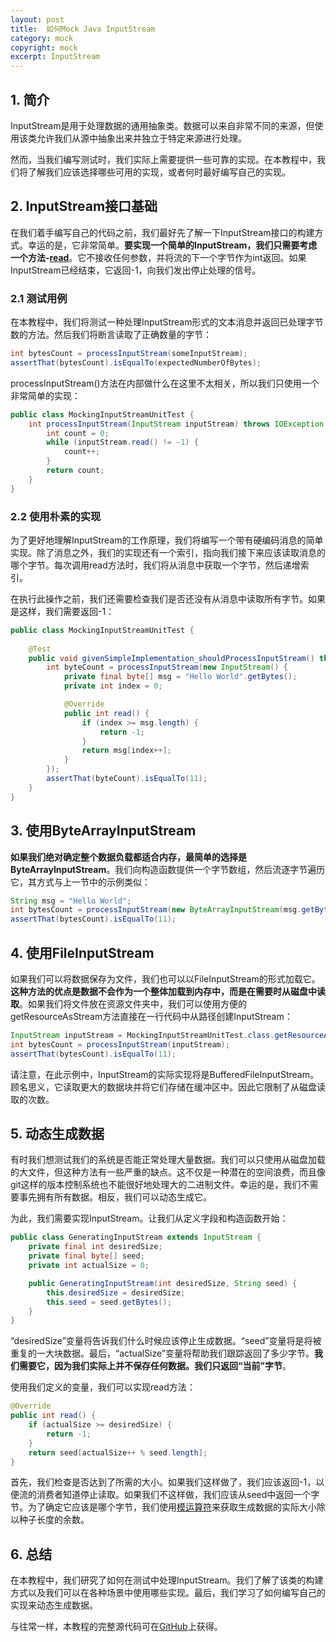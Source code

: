 ```yaml
---
layout: post
title:  如何Mock Java InputStream
category: mock
copyright: mock
excerpt: InputStream
---
```


## 1. 简介

InputStream是用于处理数据的通用抽象类。数据可以来自非常不同的来源，但使用该类允许我们从源中抽象出来并独立于特定来源进行处理。

然而，当我们编写测试时，我们实际上需要提供一些可靠的实现。在本教程中，我们将了解我们应该选择哪些可用的实现，或者何时最好编写自己的实现。

## 2. InputStream接口基础

在我们着手编写自己的代码之前，我们最好先了解一下InputStream接口的构建方式。幸运的是，它非常简单。**要实现一个简单的InputStream，我们只需要考虑一个方法-[read](https://docs.oracle.com/en/java/javase/12/docs/api/java.base/java/io/InputStream.html#read())**。它不接收任何参数，并将流的下一个字节作为int返回。如果InputStream已经结束，它返回-1，向我们发出停止处理的信号。

### 2.1 测试用例

在本教程中，我们将测试一种处理InputStream形式的文本消息并返回已处理字节数的方法。然后我们将断言读取了正确数量的字节：

```java
int bytesCount = processInputStream(someInputStream);
assertThat(bytesCount).isEqualTo(expectedNumberOfBytes);
```

processInputStream()方法在内部做什么在这里不太相关，所以我们只使用一个非常简单的实现：

```java
public class MockingInputStreamUnitTest {
    int processInputStream(InputStream inputStream) throws IOException {
        int count = 0;
        while (inputStream.read() != -1) {
            count++;
        }
        return count;
    }
}
```

### 2.2 使用朴素的实现

为了更好地理解InputStream的工作原理，我们将编写一个带有硬编码消息的简单实现。除了消息之外，我们的实现还有一个索引，指向我们接下来应该读取消息的哪个字节。每次调用read方法时，我们将从消息中获取一个字节，然后递增索引。

在执行此操作之前，我们还需要检查我们是否还没有从消息中读取所有字节。如果是这样，我们需要返回-1：

```java
public class MockingInputStreamUnitTest {
    
    @Test
    public void givenSimpleImplementation_shouldProcessInputStream() throws IOException {
        int byteCount = processInputStream(new InputStream() {
            private final byte[] msg = "Hello World".getBytes();
            private int index = 0;

            @Override
            public int read() {
                if (index >= msg.length) {
                    return -1;
                }
                return msg[index++];
            }
        });
        assertThat(byteCount).isEqualTo(11);
    }
}
```

## 3. 使用ByteArrayInputStream

**如果我们绝对确定整个数据负载都适合内存，最简单的选择是ByteArrayInputStream**。我们向构造函数提供一个字节数组，然后流逐字节遍历它，其方式与上一节中的示例类似：

```java
String msg = "Hello World";
int bytesCount = processInputStream(new ByteArrayInputStream(msg.getBytes()));
assertThat(bytesCount).isEqualTo(11);
```

## 4. 使用FileInputStream

如果我们可以将数据保存为文件，我们也可以以FileInputStream的形式加载它。**这种方法的优点是数据不会作为一个整体加载到内存中，而是在需要时从磁盘中读取**。如果我们将文件放在资源文件夹中，我们可以使用方便的getResourceAsStream方法直接在一行代码中从路径创建InputStream：

```java
InputStream inputStream = MockingInputStreamUnitTest.class.getResourceAsStream("/mockinginputstreams/msg.txt");
int bytesCount = processInputStream(inputStream);
assertThat(bytesCount).isEqualTo(11);
```

请注意，在此示例中，InputStream的实际实现将是BufferedFileInputStream。顾名思义，它读取更大的数据块并将它们存储在缓冲区中。因此它限制了从磁盘读取的次数。

## 5. 动态生成数据

有时我们想测试我们的系统是否能正常处理大量数据。我们可以只使用从磁盘加载的大文件，但这种方法有一些严重的缺点。这不仅是一种潜在的空间浪费，而且像git这样的版本控制系统也不能很好地处理大的二进制文件。幸运的是，我们不需要事先拥有所有数据。相反，我们可以动态生成它。

为此，我们需要实现InputStream。让我们从定义字段和构造函数开始：

```java
public class GeneratingInputStream extends InputStream {
    private final int desiredSize;
    private final byte[] seed;
    private int actualSize = 0;

    public GeneratingInputStream(int desiredSize, String seed) {
        this.desiredSize = desiredSize;
        this.seed = seed.getBytes();
    }
}
```

“desiredSize”变量将告诉我们什么时候应该停止生成数据。“seed”变量将是将被重复的一大块数据。最后，“actualSize”变量将帮助我们跟踪返回了多少字节。**我们需要它，因为我们实际上并不保存任何数据。我们只返回“当前”字节**。

使用我们定义的变量，我们可以实现read方法：

```java
@Override
public int read() {
    if (actualSize >= desiredSize) {
        return -1;
    }
    return seed[actualSize++ % seed.length];
}
```

首先，我们检查是否达到了所需的大小。如果我们这样做了，我们应该返回-1，以便流的消费者知道停止读取。如果我们不这样做，我们应该从seed中返回一个字节。为了确定它应该是哪个字节，我们使用[模运算符](https://www.baeldung.com/modulo-java)来获取生成数据的实际大小除以种子长度的余数。

## 6. 总结

在本教程中，我们研究了如何在测试中处理InputStream。我们了解了该类的构建方式以及我们可以在各种场景中使用哪些实现。最后，我们学习了如何编写自己的实现来动态生成数据。

与往常一样，本教程的完整源代码可在[GitHub](https://github.com/tuyucheng7/taketoday-tutorial4j/tree/master/software.test/mocks-2)上获得。